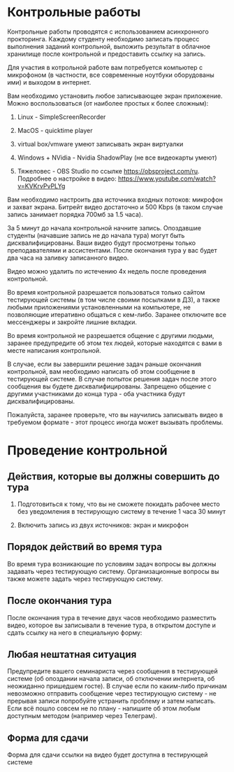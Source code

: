 # Контрольные работы

Контрольные работы проводятся с использованием асинхронного прокторинга. Каждому студенту необходимо записать процесс выполнения заданий контрольной, выложить результат в облачное хранилище после контрольной и предоставить ссылку на запись.

Для участия в котрольной работе вам потребуется компьютер с микрофоном (в частности, все современные ноутбуки оборудованы ими) и выходом в интернет.

Вам необходимо установить любое записывающее экран приложение. Можно воспользоваться (от наиболее простых к более сложным):

1) Linux - SimpleScreenRecorder

2) MacOS - quicktime player

3) virtual box/vmware умеют записывать экран виртуалки

4) Windows + NVidia - Nvidia ShadowPlay (не все видеокарты умеют)

5) Тяжеловес - OBS Studio по ссылке https://obsproject.com/ru. Подробнее о настройке в видео: https://www.youtube.com/watch?v=KVKrvPvPLYg

Вам необходимо настроить два источника входных потоков: микрофон и захват экрана. Битрейт видео достаточно и 500 Kbps (в таком случае запись занимает порядка 700мб за 1.5 часа). 

За 5 минут до начала контрольной начните запись. Опоздавшие студенты (начавшие запись не до начала тура) могут быть дисквалифицированы. Ваши видео будут просмотрены только преподавателями и ассистентами. После окончания тура у вас будет два часа на заливку записанного видео.

Видео можно удалить по истечению 4х недель после проведения контрольной.

Во время контрольной разрешается пользоваться только сайтом тестирующей системы (в том числе своими посылками в ДЗ), а также любыми приложениями установленными на компьютере, не позволяющие итеративно общаться с кем-либо. Заранее отключите все мессенджеры и закройте лишние вкладки.

Во время контрольной не разрешается общение с другими людьми, заранее предупредите об этом тех людей, которые находятся с вами в месте написания контрольной.

В случае, если вы завершили решение задач раньше окончания контрольной, вам необходимо написать об этом сообщение в тестирующей системе. В случае попыток решения задач после этого сообщения вы будете дисквалифицированы. Запрещено общение с другими участниками до конца тура - оба участника будут дисквалифицированы.

Пожалуйста, заранее проверьте, что вы научились записывать видео в требуемом формате - этот процесс иногда может вызывать проблемы.

# Проведение контрольной

## Действия, которые вы должны совершить до тура

1) Подготовиться к тому, что вы не сможете покидать рабочее место без уведомления в тестирующую систему в течение 1 часа 30 минут

2) Включить запись из двух источников: экран и микрофон

## Порядок действий во время тура

Во время тура возникающие по условиям задач вопросы вы должны задавать через тестирующую систему. Организационные вопросы вы также можете задать через тестирующую систему.

## После окончания тура

После окончания тура в течение двух часов необходимо разместить видео, которое вы записывали в течение тура, в открытом доступе и сдать ссылку на него в специальную форму:

## Любая нештатная ситуация

Предупредите вашего семинариста через сообщения в тестирующей системе (об опоздании начала записи, об отключении интернета, 
об неожиданно пришедшем госте).
В случае если по каким-либо причинам невозможно отправить сообщение через тестирующую систему - не прерывая записи 
попробуйте устранить проблему и затем написать. Если всё пошло совсем не по плану - напишите об этом любым доступным методом 
(например через Телеграм).

## Форма для сдачи

Форма для сдачи ссылки на видео будет доступна в тестирующей системе

